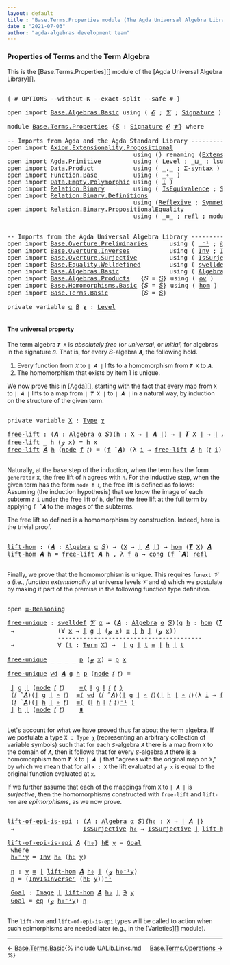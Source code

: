 ```yaml
---
layout: default
title : "Base.Terms.Properties module (The Agda Universal Algebra Library)"
date : "2021-07-03"
author: "agda-algebras development team"
---
```


### <a id="properties-of-terms-and-the-term-algebra">Properties of Terms and the Term Algebra</a>

This is the [Base.Terms.Properties][] module of the [Agda Universal Algebra Library][].


<pre class="Agda">

<a id="366" class="Symbol">{-#</a> <a id="370" class="Keyword">OPTIONS</a> <a id="378" class="Pragma">--without-K</a> <a id="390" class="Pragma">--exact-split</a> <a id="404" class="Pragma">--safe</a> <a id="411" class="Symbol">#-}</a>

<a id="416" class="Keyword">open</a> <a id="421" class="Keyword">import</a> <a id="428" href="Base.Algebras.Basic.html" class="Module">Base.Algebras.Basic</a> <a id="448" class="Keyword">using</a> <a id="454" class="Symbol">(</a> <a id="456" href="Base.Algebras.Basic.html#1160" class="Generalizable">𝓞</a> <a id="458" class="Symbol">;</a> <a id="460" href="Base.Algebras.Basic.html#1162" class="Generalizable">𝓥</a> <a id="462" class="Symbol">;</a> <a id="464" href="Base.Algebras.Basic.html#3888" class="Function">Signature</a> <a id="474" class="Symbol">)</a>

<a id="477" class="Keyword">module</a> <a id="484" href="Base.Terms.Properties.html" class="Module">Base.Terms.Properties</a> <a id="506" class="Symbol">{</a><a id="507" href="Base.Terms.Properties.html#507" class="Bound">𝑆</a> <a id="509" class="Symbol">:</a> <a id="511" href="Base.Algebras.Basic.html#3888" class="Function">Signature</a> <a id="521" href="Base.Algebras.Basic.html#1160" class="Generalizable">𝓞</a> <a id="523" href="Base.Algebras.Basic.html#1162" class="Generalizable">𝓥</a><a id="524" class="Symbol">}</a> <a id="526" class="Keyword">where</a>

<a id="533" class="Comment">-- Imports from Agda and the Agda Standard Library --------------------------------------</a>
<a id="623" class="Keyword">open</a> <a id="628" class="Keyword">import</a> <a id="635" href="Axiom.Extensionality.Propositional.html" class="Module">Axiom.Extensionality.Propositional</a>
                                   <a id="705" class="Keyword">using</a> <a id="711" class="Symbol">()</a> <a id="714" class="Keyword">renaming</a> <a id="723" class="Symbol">(</a><a id="724" href="Axiom.Extensionality.Propositional.html#741" class="Function">Extensionality</a> <a id="739" class="Symbol">to</a> <a id="742" class="Function">funext</a><a id="748" class="Symbol">)</a>
<a id="750" class="Keyword">open</a> <a id="755" class="Keyword">import</a> <a id="762" href="Agda.Primitive.html" class="Module">Agda.Primitive</a>         <a id="785" class="Keyword">using</a> <a id="791" class="Symbol">(</a> <a id="793" href="Agda.Primitive.html#597" class="Postulate">Level</a> <a id="799" class="Symbol">;</a> <a id="801" href="Agda.Primitive.html#810" class="Primitive Operator">_⊔_</a> <a id="805" class="Symbol">;</a> <a id="807" href="Agda.Primitive.html#780" class="Primitive">lsuc</a> <a id="812" class="Symbol">)</a> <a id="814" class="Keyword">renaming</a> <a id="823" class="Symbol">(</a> <a id="825" href="Agda.Primitive.html#326" class="Primitive">Set</a> <a id="829" class="Symbol">to</a> <a id="832" class="Primitive">Type</a> <a id="837" class="Symbol">)</a>
<a id="839" class="Keyword">open</a> <a id="844" class="Keyword">import</a> <a id="851" href="Data.Product.html" class="Module">Data.Product</a>           <a id="874" class="Keyword">using</a> <a id="880" class="Symbol">(</a> <a id="882" href="Agda.Builtin.Sigma.html#236" class="InductiveConstructor Operator">_,_</a> <a id="886" class="Symbol">;</a> <a id="888" href="Data.Product.html#916" class="Function">Σ-syntax</a> <a id="897" class="Symbol">)</a>
<a id="899" class="Keyword">open</a> <a id="904" class="Keyword">import</a> <a id="911" href="Function.Base.html" class="Module">Function.Base</a>          <a id="934" class="Keyword">using</a> <a id="940" class="Symbol">(</a> <a id="942" href="Function.Base.html#1031" class="Function Operator">_∘_</a> <a id="946" class="Symbol">)</a>
<a id="948" class="Keyword">open</a> <a id="953" class="Keyword">import</a> <a id="960" href="Data.Empty.Polymorphic.html" class="Module">Data.Empty.Polymorphic</a> <a id="983" class="Keyword">using</a> <a id="989" class="Symbol">(</a> <a id="991" href="Data.Empty.Polymorphic.html#331" class="Function">⊥</a> <a id="993" class="Symbol">)</a>
<a id="995" class="Keyword">open</a> <a id="1000" class="Keyword">import</a> <a id="1007" href="Relation.Binary.html" class="Module">Relation.Binary</a>        <a id="1030" class="Keyword">using</a> <a id="1036" class="Symbol">(</a> <a id="1038" href="Relation.Binary.Structures.html#1522" class="Record">IsEquivalence</a> <a id="1052" class="Symbol">;</a> <a id="1054" href="Relation.Binary.Bundles.html#1009" class="Record">Setoid</a> <a id="1061" class="Symbol">)</a>
<a id="1063" class="Keyword">open</a> <a id="1068" class="Keyword">import</a> <a id="1075" href="Relation.Binary.Definitions.html" class="Module">Relation.Binary.Definitions</a>
                                   <a id="1138" class="Keyword">using</a> <a id="1144" class="Symbol">(</a><a id="1145" href="Relation.Binary.Definitions.html#1339" class="Function">Reflexive</a> <a id="1155" class="Symbol">;</a> <a id="1157" href="Relation.Binary.Definitions.html#1498" class="Function">Symmetric</a> <a id="1167" class="Symbol">;</a> <a id="1169" href="Relation.Binary.Definitions.html#1978" class="Function">Transitive</a> <a id="1180" class="Symbol">)</a>
<a id="1182" class="Keyword">open</a> <a id="1187" class="Keyword">import</a> <a id="1194" href="Relation.Binary.PropositionalEquality.html" class="Module">Relation.Binary.PropositionalEquality</a>
                                   <a id="1267" class="Keyword">using</a> <a id="1273" class="Symbol">(</a> <a id="1275" href="Agda.Builtin.Equality.html#151" class="Datatype Operator">_≡_</a> <a id="1279" class="Symbol">;</a> <a id="1281" href="Agda.Builtin.Equality.html#208" class="InductiveConstructor">refl</a> <a id="1286" class="Symbol">;</a> <a id="1288" class="Keyword">module</a> <a id="1295" href="Relation.Binary.PropositionalEquality.Core.html#2708" class="Module">≡-Reasoning</a> <a id="1307" class="Symbol">;</a> <a id="1309" href="Relation.Binary.PropositionalEquality.Core.html#1130" class="Function">cong</a> <a id="1314" class="Symbol">)</a>


<a id="1318" class="Comment">-- Imports from the Agda Universal Algebra Library ----------------------------------------</a>
<a id="1410" class="Keyword">open</a> <a id="1415" class="Keyword">import</a> <a id="1422" href="Base.Overture.Preliminaries.html" class="Module">Base.Overture.Preliminaries</a>      <a id="1455" class="Keyword">using</a> <a id="1461" class="Symbol">(</a> <a id="1463" href="Base.Overture.Preliminaries.html#4990" class="Function Operator">_⁻¹</a> <a id="1467" class="Symbol">;</a> <a id="1469" href="Base.Overture.Preliminaries.html#5389" class="Function">𝑖𝑑</a> <a id="1472" class="Symbol">;</a> <a id="1474" href="Base.Overture.Preliminaries.html#4397" class="Function Operator">∣_∣</a> <a id="1478" class="Symbol">;</a> <a id="1480" href="Base.Overture.Preliminaries.html#4435" class="Function Operator">∥_∥</a><a id="1483" class="Symbol">)</a>
<a id="1485" class="Keyword">open</a> <a id="1490" class="Keyword">import</a> <a id="1497" href="Base.Overture.Inverses.html" class="Module">Base.Overture.Inverses</a>           <a id="1530" class="Keyword">using</a> <a id="1536" class="Symbol">(</a> <a id="1538" href="Base.Overture.Inverses.html#2210" class="Function">Inv</a> <a id="1542" class="Symbol">;</a> <a id="1544" href="Base.Overture.Inverses.html#2457" class="Function">InvIsInverseʳ</a> <a id="1558" class="Symbol">;</a> <a id="1560" href="Base.Overture.Inverses.html#1097" class="Datatype Operator">Image_∋_</a><a id="1568" class="Symbol">;</a> <a id="1570" href="Base.Overture.Inverses.html#1145" class="InductiveConstructor">eq</a> <a id="1573" class="Symbol">)</a>
<a id="1575" class="Keyword">open</a> <a id="1580" class="Keyword">import</a> <a id="1587" href="Base.Overture.Surjective.html" class="Module">Base.Overture.Surjective</a>         <a id="1620" class="Keyword">using</a> <a id="1626" class="Symbol">(</a> <a id="1628" href="Base.Overture.Surjective.html#1692" class="Function">IsSurjective</a> <a id="1641" class="Symbol">)</a>
<a id="1643" class="Keyword">open</a> <a id="1648" class="Keyword">import</a> <a id="1655" href="Base.Equality.Welldefined.html" class="Module">Base.Equality.Welldefined</a>        <a id="1688" class="Keyword">using</a> <a id="1694" class="Symbol">(</a> <a id="1696" href="Base.Equality.Welldefined.html#2671" class="Function">swelldef</a> <a id="1705" class="Symbol">)</a>
<a id="1707" class="Keyword">open</a> <a id="1712" class="Keyword">import</a> <a id="1719" href="Base.Algebras.Basic.html" class="Module">Base.Algebras.Basic</a>              <a id="1752" class="Keyword">using</a> <a id="1758" class="Symbol">(</a> <a id="1760" href="Base.Algebras.Basic.html#6252" class="Function">Algebra</a> <a id="1768" class="Symbol">;</a> <a id="1770" href="Base.Algebras.Basic.html#9427" class="Function Operator">_̂_</a> <a id="1774" class="Symbol">)</a>
<a id="1776" class="Keyword">open</a> <a id="1781" class="Keyword">import</a> <a id="1788" href="Base.Algebras.Products.html" class="Module">Base.Algebras.Products</a>   <a id="1813" class="Symbol">{</a><a id="1814" class="Argument">𝑆</a> <a id="1816" class="Symbol">=</a> <a id="1818" href="Base.Terms.Properties.html#507" class="Bound">𝑆</a><a id="1819" class="Symbol">}</a> <a id="1821" class="Keyword">using</a> <a id="1827" class="Symbol">(</a> <a id="1829" href="Base.Algebras.Products.html#3165" class="Function">ov</a> <a id="1832" class="Symbol">)</a>
<a id="1834" class="Keyword">open</a> <a id="1839" class="Keyword">import</a> <a id="1846" href="Base.Homomorphisms.Basic.html" class="Module">Base.Homomorphisms.Basic</a> <a id="1871" class="Symbol">{</a><a id="1872" class="Argument">𝑆</a> <a id="1874" class="Symbol">=</a> <a id="1876" href="Base.Terms.Properties.html#507" class="Bound">𝑆</a><a id="1877" class="Symbol">}</a> <a id="1879" class="Keyword">using</a> <a id="1885" class="Symbol">(</a> <a id="1887" href="Base.Homomorphisms.Basic.html#2682" class="Function">hom</a> <a id="1891" class="Symbol">)</a>
<a id="1893" class="Keyword">open</a> <a id="1898" class="Keyword">import</a> <a id="1905" href="Base.Terms.Basic.html" class="Module">Base.Terms.Basic</a>         <a id="1930" class="Symbol">{</a><a id="1931" class="Argument">𝑆</a> <a id="1933" class="Symbol">=</a> <a id="1935" href="Base.Terms.Properties.html#507" class="Bound">𝑆</a><a id="1936" class="Symbol">}</a>

<a id="1939" class="Keyword">private</a> <a id="1947" class="Keyword">variable</a> <a id="1956" href="Base.Terms.Properties.html#1956" class="Generalizable">α</a> <a id="1958" href="Base.Terms.Properties.html#1958" class="Generalizable">β</a> <a id="1960" href="Base.Terms.Properties.html#1960" class="Generalizable">χ</a> <a id="1962" class="Symbol">:</a> <a id="1964" href="Agda.Primitive.html#597" class="Postulate">Level</a>

</pre>


#### <a id="the-universal-property">The universal property</a>

The term algebra `𝑻 X` is *absolutely free* (or *universal*, or *initial*) for algebras in the signature `𝑆`. That is, for every 𝑆-algebra `𝑨`, the following hold.

1. Every function from `𝑋` to `∣ 𝑨 ∣` lifts to a homomorphism from `𝑻 X` to `𝑨`.
2. The homomorphism that exists by item 1 is unique.

We now prove this in [Agda][], starting with the fact that every map from `X` to `∣ 𝑨 ∣` lifts to a map from `∣ 𝑻 X ∣` to `∣ 𝑨 ∣` in a natural way, by induction on the structure of the given term.

<pre class="Agda">

<a id="2560" class="Keyword">private</a> <a id="2568" class="Keyword">variable</a> <a id="2577" href="Base.Terms.Properties.html#2577" class="Generalizable">X</a> <a id="2579" class="Symbol">:</a> <a id="2581" href="Base.Terms.Properties.html#832" class="Primitive">Type</a> <a id="2586" href="Base.Terms.Properties.html#1960" class="Generalizable">χ</a>

<a id="free-lift"></a><a id="2589" href="Base.Terms.Properties.html#2589" class="Function">free-lift</a> <a id="2599" class="Symbol">:</a> <a id="2601" class="Symbol">(</a><a id="2602" href="Base.Terms.Properties.html#2602" class="Bound">𝑨</a> <a id="2604" class="Symbol">:</a> <a id="2606" href="Base.Algebras.Basic.html#6252" class="Function">Algebra</a> <a id="2614" href="Base.Terms.Properties.html#1956" class="Generalizable">α</a> <a id="2616" href="Base.Terms.Properties.html#507" class="Bound">𝑆</a><a id="2617" class="Symbol">)(</a><a id="2619" href="Base.Terms.Properties.html#2619" class="Bound">h</a> <a id="2621" class="Symbol">:</a> <a id="2623" href="Base.Terms.Properties.html#2577" class="Generalizable">X</a> <a id="2625" class="Symbol">→</a> <a id="2627" href="Base.Overture.Preliminaries.html#4397" class="Function Operator">∣</a> <a id="2629" href="Base.Terms.Properties.html#2602" class="Bound">𝑨</a> <a id="2631" href="Base.Overture.Preliminaries.html#4397" class="Function Operator">∣</a><a id="2632" class="Symbol">)</a> <a id="2634" class="Symbol">→</a> <a id="2636" href="Base.Overture.Preliminaries.html#4397" class="Function Operator">∣</a> <a id="2638" href="Base.Terms.Basic.html#3304" class="Function">𝑻</a> <a id="2640" href="Base.Terms.Properties.html#2577" class="Generalizable">X</a> <a id="2642" href="Base.Overture.Preliminaries.html#4397" class="Function Operator">∣</a> <a id="2644" class="Symbol">→</a> <a id="2646" href="Base.Overture.Preliminaries.html#4397" class="Function Operator">∣</a> <a id="2648" href="Base.Terms.Properties.html#2602" class="Bound">𝑨</a> <a id="2650" href="Base.Overture.Preliminaries.html#4397" class="Function Operator">∣</a>
<a id="2652" href="Base.Terms.Properties.html#2589" class="Function">free-lift</a> <a id="2662" class="Symbol">_</a> <a id="2664" href="Base.Terms.Properties.html#2664" class="Bound">h</a> <a id="2666" class="Symbol">(</a><a id="2667" href="Base.Terms.Basic.html#2062" class="InductiveConstructor">ℊ</a> <a id="2669" href="Base.Terms.Properties.html#2669" class="Bound">x</a><a id="2670" class="Symbol">)</a> <a id="2672" class="Symbol">=</a> <a id="2674" href="Base.Terms.Properties.html#2664" class="Bound">h</a> <a id="2676" href="Base.Terms.Properties.html#2669" class="Bound">x</a>
<a id="2678" href="Base.Terms.Properties.html#2589" class="Function">free-lift</a> <a id="2688" href="Base.Terms.Properties.html#2688" class="Bound">𝑨</a> <a id="2690" href="Base.Terms.Properties.html#2690" class="Bound">h</a> <a id="2692" class="Symbol">(</a><a id="2693" href="Base.Terms.Basic.html#2104" class="InductiveConstructor">node</a> <a id="2698" href="Base.Terms.Properties.html#2698" class="Bound">f</a> <a id="2700" href="Base.Terms.Properties.html#2700" class="Bound">𝑡</a><a id="2701" class="Symbol">)</a> <a id="2703" class="Symbol">=</a> <a id="2705" class="Symbol">(</a><a id="2706" href="Base.Terms.Properties.html#2698" class="Bound">f</a> <a id="2708" href="Base.Algebras.Basic.html#9427" class="Function Operator">̂</a> <a id="2710" href="Base.Terms.Properties.html#2688" class="Bound">𝑨</a><a id="2711" class="Symbol">)</a> <a id="2713" class="Symbol">(λ</a> <a id="2716" href="Base.Terms.Properties.html#2716" class="Bound">i</a> <a id="2718" class="Symbol">→</a> <a id="2720" href="Base.Terms.Properties.html#2589" class="Function">free-lift</a> <a id="2730" href="Base.Terms.Properties.html#2688" class="Bound">𝑨</a> <a id="2732" href="Base.Terms.Properties.html#2690" class="Bound">h</a> <a id="2734" class="Symbol">(</a><a id="2735" href="Base.Terms.Properties.html#2700" class="Bound">𝑡</a> <a id="2737" href="Base.Terms.Properties.html#2716" class="Bound">i</a><a id="2738" class="Symbol">))</a>

</pre>

Naturally, at the base step of the induction, when the term has the form `generator`
x, the free lift of `h` agrees with `h`.  For the inductive step, when the
given term has the form `node f 𝑡`, the free lift is defined as
follows: Assuming (the induction hypothesis) that we know the image of each
subterm `𝑡 i` under the free lift of `h`, define the free lift at the
full term by applying `f ̂ 𝑨` to the images of the subterms.

The free lift so defined is a homomorphism by construction. Indeed, here is the trivial proof.

<pre class="Agda">

<a id="lift-hom"></a><a id="3296" href="Base.Terms.Properties.html#3296" class="Function">lift-hom</a> <a id="3305" class="Symbol">:</a> <a id="3307" class="Symbol">(</a><a id="3308" href="Base.Terms.Properties.html#3308" class="Bound">𝑨</a> <a id="3310" class="Symbol">:</a> <a id="3312" href="Base.Algebras.Basic.html#6252" class="Function">Algebra</a> <a id="3320" href="Base.Terms.Properties.html#1956" class="Generalizable">α</a> <a id="3322" href="Base.Terms.Properties.html#507" class="Bound">𝑆</a><a id="3323" class="Symbol">)</a> <a id="3325" class="Symbol">→</a> <a id="3327" class="Symbol">(</a><a id="3328" href="Base.Terms.Properties.html#2577" class="Generalizable">X</a> <a id="3330" class="Symbol">→</a> <a id="3332" href="Base.Overture.Preliminaries.html#4397" class="Function Operator">∣</a> <a id="3334" href="Base.Terms.Properties.html#3308" class="Bound">𝑨</a> <a id="3336" href="Base.Overture.Preliminaries.html#4397" class="Function Operator">∣</a><a id="3337" class="Symbol">)</a> <a id="3339" class="Symbol">→</a> <a id="3341" href="Base.Homomorphisms.Basic.html#2682" class="Function">hom</a> <a id="3345" class="Symbol">(</a><a id="3346" href="Base.Terms.Basic.html#3304" class="Function">𝑻</a> <a id="3348" href="Base.Terms.Properties.html#2577" class="Generalizable">X</a><a id="3349" class="Symbol">)</a> <a id="3351" href="Base.Terms.Properties.html#3308" class="Bound">𝑨</a>
<a id="3353" href="Base.Terms.Properties.html#3296" class="Function">lift-hom</a> <a id="3362" href="Base.Terms.Properties.html#3362" class="Bound">𝑨</a> <a id="3364" href="Base.Terms.Properties.html#3364" class="Bound">h</a> <a id="3366" class="Symbol">=</a> <a id="3368" href="Base.Terms.Properties.html#2589" class="Function">free-lift</a> <a id="3378" href="Base.Terms.Properties.html#3362" class="Bound">𝑨</a> <a id="3380" href="Base.Terms.Properties.html#3364" class="Bound">h</a> <a id="3382" href="Agda.Builtin.Sigma.html#236" class="InductiveConstructor Operator">,</a> <a id="3384" class="Symbol">λ</a> <a id="3386" href="Base.Terms.Properties.html#3386" class="Bound">f</a> <a id="3388" href="Base.Terms.Properties.html#3388" class="Bound">a</a> <a id="3390" class="Symbol">→</a> <a id="3392" href="Relation.Binary.PropositionalEquality.Core.html#1130" class="Function">cong</a> <a id="3397" class="Symbol">(</a><a id="3398" href="Base.Terms.Properties.html#3386" class="Bound">f</a> <a id="3400" href="Base.Algebras.Basic.html#9427" class="Function Operator">̂</a> <a id="3402" href="Base.Terms.Properties.html#3362" class="Bound">𝑨</a><a id="3403" class="Symbol">)</a> <a id="3405" href="Agda.Builtin.Equality.html#208" class="InductiveConstructor">refl</a>

</pre>

Finally, we prove that the homomorphism is unique.  This requires `funext 𝓥 α` (i.e., *function extensionality* at universe levels `𝓥` and `α`) which we postulate by making it part of the premise in the following function type definition.

<pre class="Agda">

<a id="3677" class="Keyword">open</a> <a id="3682" href="Relation.Binary.PropositionalEquality.Core.html#2708" class="Module">≡-Reasoning</a>

<a id="free-unique"></a><a id="3695" href="Base.Terms.Properties.html#3695" class="Function">free-unique</a> <a id="3707" class="Symbol">:</a> <a id="3709" href="Base.Equality.Welldefined.html#2671" class="Function">swelldef</a> <a id="3718" href="Base.Terms.Properties.html#523" class="Bound">𝓥</a> <a id="3720" href="Base.Terms.Properties.html#1956" class="Generalizable">α</a> <a id="3722" class="Symbol">→</a> <a id="3724" class="Symbol">(</a><a id="3725" href="Base.Terms.Properties.html#3725" class="Bound">𝑨</a> <a id="3727" class="Symbol">:</a> <a id="3729" href="Base.Algebras.Basic.html#6252" class="Function">Algebra</a> <a id="3737" href="Base.Terms.Properties.html#1956" class="Generalizable">α</a> <a id="3739" href="Base.Terms.Properties.html#507" class="Bound">𝑆</a><a id="3740" class="Symbol">)(</a><a id="3742" href="Base.Terms.Properties.html#3742" class="Bound">g</a> <a id="3744" href="Base.Terms.Properties.html#3744" class="Bound">h</a> <a id="3746" class="Symbol">:</a> <a id="3748" href="Base.Homomorphisms.Basic.html#2682" class="Function">hom</a> <a id="3752" class="Symbol">(</a><a id="3753" href="Base.Terms.Basic.html#3304" class="Function">𝑻</a> <a id="3755" href="Base.Terms.Properties.html#2577" class="Generalizable">X</a><a id="3756" class="Symbol">)</a> <a id="3758" href="Base.Terms.Properties.html#3725" class="Bound">𝑨</a><a id="3759" class="Symbol">)</a>
 <a id="3762" class="Symbol">→</a>            <a id="3775" class="Symbol">(∀</a> <a id="3778" href="Base.Terms.Properties.html#3778" class="Bound">x</a> <a id="3780" class="Symbol">→</a> <a id="3782" href="Base.Overture.Preliminaries.html#4397" class="Function Operator">∣</a> <a id="3784" href="Base.Terms.Properties.html#3742" class="Bound">g</a> <a id="3786" href="Base.Overture.Preliminaries.html#4397" class="Function Operator">∣</a> <a id="3788" class="Symbol">(</a><a id="3789" href="Base.Terms.Basic.html#2062" class="InductiveConstructor">ℊ</a> <a id="3791" href="Base.Terms.Properties.html#3778" class="Bound">x</a><a id="3792" class="Symbol">)</a> <a id="3794" href="Agda.Builtin.Equality.html#151" class="Datatype Operator">≡</a> <a id="3796" href="Base.Overture.Preliminaries.html#4397" class="Function Operator">∣</a> <a id="3798" href="Base.Terms.Properties.html#3744" class="Bound">h</a> <a id="3800" href="Base.Overture.Preliminaries.html#4397" class="Function Operator">∣</a> <a id="3802" class="Symbol">(</a><a id="3803" href="Base.Terms.Basic.html#2062" class="InductiveConstructor">ℊ</a> <a id="3805" href="Base.Terms.Properties.html#3778" class="Bound">x</a><a id="3806" class="Symbol">))</a>
              <a id="3823" class="Comment">----------------------------------------</a>
 <a id="3865" class="Symbol">→</a>            <a id="3878" class="Symbol">∀</a> <a id="3880" class="Symbol">(</a><a id="3881" href="Base.Terms.Properties.html#3881" class="Bound">t</a> <a id="3883" class="Symbol">:</a> <a id="3885" href="Base.Terms.Basic.html#2021" class="Datatype">Term</a> <a id="3890" href="Base.Terms.Properties.html#2577" class="Generalizable">X</a><a id="3891" class="Symbol">)</a> <a id="3893" class="Symbol">→</a>  <a id="3896" href="Base.Overture.Preliminaries.html#4397" class="Function Operator">∣</a> <a id="3898" href="Base.Terms.Properties.html#3742" class="Bound">g</a> <a id="3900" href="Base.Overture.Preliminaries.html#4397" class="Function Operator">∣</a> <a id="3902" href="Base.Terms.Properties.html#3881" class="Bound">t</a> <a id="3904" href="Agda.Builtin.Equality.html#151" class="Datatype Operator">≡</a> <a id="3906" href="Base.Overture.Preliminaries.html#4397" class="Function Operator">∣</a> <a id="3908" href="Base.Terms.Properties.html#3744" class="Bound">h</a> <a id="3910" href="Base.Overture.Preliminaries.html#4397" class="Function Operator">∣</a> <a id="3912" href="Base.Terms.Properties.html#3881" class="Bound">t</a>

<a id="3915" href="Base.Terms.Properties.html#3695" class="Function">free-unique</a> <a id="3927" class="Symbol">_</a> <a id="3929" class="Symbol">_</a> <a id="3931" class="Symbol">_</a> <a id="3933" class="Symbol">_</a> <a id="3935" href="Base.Terms.Properties.html#3935" class="Bound">p</a> <a id="3937" class="Symbol">(</a><a id="3938" href="Base.Terms.Basic.html#2062" class="InductiveConstructor">ℊ</a> <a id="3940" href="Base.Terms.Properties.html#3940" class="Bound">x</a><a id="3941" class="Symbol">)</a> <a id="3943" class="Symbol">=</a> <a id="3945" href="Base.Terms.Properties.html#3935" class="Bound">p</a> <a id="3947" href="Base.Terms.Properties.html#3940" class="Bound">x</a>

<a id="3950" href="Base.Terms.Properties.html#3695" class="Function">free-unique</a> <a id="3962" href="Base.Terms.Properties.html#3962" class="Bound">wd</a> <a id="3965" href="Base.Terms.Properties.html#3965" class="Bound">𝑨</a> <a id="3967" href="Base.Terms.Properties.html#3967" class="Bound">g</a> <a id="3969" href="Base.Terms.Properties.html#3969" class="Bound">h</a> <a id="3971" href="Base.Terms.Properties.html#3971" class="Bound">p</a> <a id="3973" class="Symbol">(</a><a id="3974" href="Base.Terms.Basic.html#2104" class="InductiveConstructor">node</a> <a id="3979" href="Base.Terms.Properties.html#3979" class="Bound">𝑓</a> <a id="3981" href="Base.Terms.Properties.html#3981" class="Bound">𝑡</a><a id="3982" class="Symbol">)</a> <a id="3984" class="Symbol">=</a>

 <a id="3988" href="Base.Overture.Preliminaries.html#4397" class="Function Operator">∣</a> <a id="3990" href="Base.Terms.Properties.html#3967" class="Bound">g</a> <a id="3992" href="Base.Overture.Preliminaries.html#4397" class="Function Operator">∣</a> <a id="3994" class="Symbol">(</a><a id="3995" href="Base.Terms.Basic.html#2104" class="InductiveConstructor">node</a> <a id="4000" href="Base.Terms.Properties.html#3979" class="Bound">𝑓</a> <a id="4002" href="Base.Terms.Properties.html#3981" class="Bound">𝑡</a><a id="4003" class="Symbol">)</a>    <a id="4008" href="Relation.Binary.PropositionalEquality.Core.html#2923" class="Function">≡⟨</a> <a id="4011" href="Base.Overture.Preliminaries.html#4435" class="Function Operator">∥</a> <a id="4013" href="Base.Terms.Properties.html#3967" class="Bound">g</a> <a id="4015" href="Base.Overture.Preliminaries.html#4435" class="Function Operator">∥</a> <a id="4017" href="Base.Terms.Properties.html#3979" class="Bound">𝑓</a> <a id="4019" href="Base.Terms.Properties.html#3981" class="Bound">𝑡</a> <a id="4021" href="Relation.Binary.PropositionalEquality.Core.html#2923" class="Function">⟩</a>
 <a id="4024" class="Symbol">(</a><a id="4025" href="Base.Terms.Properties.html#3979" class="Bound">𝑓</a> <a id="4027" href="Base.Algebras.Basic.html#9427" class="Function Operator">̂</a> <a id="4029" href="Base.Terms.Properties.html#3965" class="Bound">𝑨</a><a id="4030" class="Symbol">)(</a><a id="4032" href="Base.Overture.Preliminaries.html#4397" class="Function Operator">∣</a> <a id="4034" href="Base.Terms.Properties.html#3967" class="Bound">g</a> <a id="4036" href="Base.Overture.Preliminaries.html#4397" class="Function Operator">∣</a> <a id="4038" href="Function.Base.html#1031" class="Function Operator">∘</a> <a id="4040" href="Base.Terms.Properties.html#3981" class="Bound">𝑡</a><a id="4041" class="Symbol">)</a>  <a id="4044" href="Relation.Binary.PropositionalEquality.Core.html#2923" class="Function">≡⟨</a> <a id="4047" href="Base.Terms.Properties.html#3962" class="Bound">wd</a> <a id="4050" class="Symbol">(</a><a id="4051" href="Base.Terms.Properties.html#3979" class="Bound">𝑓</a> <a id="4053" href="Base.Algebras.Basic.html#9427" class="Function Operator">̂</a> <a id="4055" href="Base.Terms.Properties.html#3965" class="Bound">𝑨</a><a id="4056" class="Symbol">)(</a><a id="4058" href="Base.Overture.Preliminaries.html#4397" class="Function Operator">∣</a> <a id="4060" href="Base.Terms.Properties.html#3967" class="Bound">g</a> <a id="4062" href="Base.Overture.Preliminaries.html#4397" class="Function Operator">∣</a> <a id="4064" href="Function.Base.html#1031" class="Function Operator">∘</a> <a id="4066" href="Base.Terms.Properties.html#3981" class="Bound">𝑡</a><a id="4067" class="Symbol">)(</a><a id="4069" href="Base.Overture.Preliminaries.html#4397" class="Function Operator">∣</a> <a id="4071" href="Base.Terms.Properties.html#3969" class="Bound">h</a> <a id="4073" href="Base.Overture.Preliminaries.html#4397" class="Function Operator">∣</a> <a id="4075" href="Function.Base.html#1031" class="Function Operator">∘</a> <a id="4077" href="Base.Terms.Properties.html#3981" class="Bound">𝑡</a><a id="4078" class="Symbol">)(λ</a> <a id="4082" href="Base.Terms.Properties.html#4082" class="Bound">i</a> <a id="4084" class="Symbol">→</a> <a id="4086" href="Base.Terms.Properties.html#3695" class="Function">free-unique</a> <a id="4098" href="Base.Terms.Properties.html#3962" class="Bound">wd</a> <a id="4101" href="Base.Terms.Properties.html#3965" class="Bound">𝑨</a> <a id="4103" href="Base.Terms.Properties.html#3967" class="Bound">g</a> <a id="4105" href="Base.Terms.Properties.html#3969" class="Bound">h</a> <a id="4107" href="Base.Terms.Properties.html#3971" class="Bound">p</a> <a id="4109" class="Symbol">(</a><a id="4110" href="Base.Terms.Properties.html#3981" class="Bound">𝑡</a> <a id="4112" href="Base.Terms.Properties.html#4082" class="Bound">i</a><a id="4113" class="Symbol">))</a> <a id="4116" href="Relation.Binary.PropositionalEquality.Core.html#2923" class="Function">⟩</a>
 <a id="4119" class="Symbol">(</a><a id="4120" href="Base.Terms.Properties.html#3979" class="Bound">𝑓</a> <a id="4122" href="Base.Algebras.Basic.html#9427" class="Function Operator">̂</a> <a id="4124" href="Base.Terms.Properties.html#3965" class="Bound">𝑨</a><a id="4125" class="Symbol">)(</a><a id="4127" href="Base.Overture.Preliminaries.html#4397" class="Function Operator">∣</a> <a id="4129" href="Base.Terms.Properties.html#3969" class="Bound">h</a> <a id="4131" href="Base.Overture.Preliminaries.html#4397" class="Function Operator">∣</a> <a id="4133" href="Function.Base.html#1031" class="Function Operator">∘</a> <a id="4135" href="Base.Terms.Properties.html#3981" class="Bound">𝑡</a><a id="4136" class="Symbol">)</a>  <a id="4139" href="Relation.Binary.PropositionalEquality.Core.html#2923" class="Function">≡⟨</a> <a id="4142" class="Symbol">(</a><a id="4143" href="Base.Overture.Preliminaries.html#4435" class="Function Operator">∥</a> <a id="4145" href="Base.Terms.Properties.html#3969" class="Bound">h</a> <a id="4147" href="Base.Overture.Preliminaries.html#4435" class="Function Operator">∥</a> <a id="4149" href="Base.Terms.Properties.html#3979" class="Bound">𝑓</a> <a id="4151" href="Base.Terms.Properties.html#3981" class="Bound">𝑡</a><a id="4152" class="Symbol">)</a><a id="4153" href="Base.Overture.Preliminaries.html#4990" class="Function Operator">⁻¹</a> <a id="4156" href="Relation.Binary.PropositionalEquality.Core.html#2923" class="Function">⟩</a>
 <a id="4159" href="Base.Overture.Preliminaries.html#4397" class="Function Operator">∣</a> <a id="4161" href="Base.Terms.Properties.html#3969" class="Bound">h</a> <a id="4163" href="Base.Overture.Preliminaries.html#4397" class="Function Operator">∣</a> <a id="4165" class="Symbol">(</a><a id="4166" href="Base.Terms.Basic.html#2104" class="InductiveConstructor">node</a> <a id="4171" href="Base.Terms.Properties.html#3979" class="Bound">𝑓</a> <a id="4173" href="Base.Terms.Properties.html#3981" class="Bound">𝑡</a><a id="4174" class="Symbol">)</a>    <a id="4179" href="Relation.Binary.PropositionalEquality.Core.html#3105" class="Function Operator">∎</a>

</pre>

Let's account for what we have proved thus far about the term algebra.  If we postulate a type `X : Type χ` (representing an arbitrary collection of variable symbols) such that for each `𝑆`-algebra `𝑨` there is a map from `X` to the domain of `𝑨`, then it follows that for every `𝑆`-algebra `𝑨` there is a homomorphism from `𝑻 X` to `∣ 𝑨 ∣` that "agrees with the original map on `X`," by which we mean that for all `x : X` the lift evaluated at `ℊ x` is equal to the original function evaluated at `x`.

If we further assume that each of the mappings from `X` to `∣ 𝑨 ∣` is *surjective*, then the homomorphisms constructed with `free-lift` and `lift-hom` are *epimorphisms*, as we now prove.

<pre class="Agda">

<a id="lift-of-epi-is-epi"></a><a id="4901" href="Base.Terms.Properties.html#4901" class="Function">lift-of-epi-is-epi</a> <a id="4920" class="Symbol">:</a> <a id="4922" class="Symbol">(</a><a id="4923" href="Base.Terms.Properties.html#4923" class="Bound">𝑨</a> <a id="4925" class="Symbol">:</a> <a id="4927" href="Base.Algebras.Basic.html#6252" class="Function">Algebra</a> <a id="4935" href="Base.Terms.Properties.html#1956" class="Generalizable">α</a> <a id="4937" href="Base.Terms.Properties.html#507" class="Bound">𝑆</a><a id="4938" class="Symbol">){</a><a id="4940" href="Base.Terms.Properties.html#4940" class="Bound">h₀</a> <a id="4943" class="Symbol">:</a> <a id="4945" href="Base.Terms.Properties.html#2577" class="Generalizable">X</a> <a id="4947" class="Symbol">→</a> <a id="4949" href="Base.Overture.Preliminaries.html#4397" class="Function Operator">∣</a> <a id="4951" href="Base.Terms.Properties.html#4923" class="Bound">𝑨</a> <a id="4953" href="Base.Overture.Preliminaries.html#4397" class="Function Operator">∣</a><a id="4954" class="Symbol">}</a>
 <a id="4957" class="Symbol">→</a>                   <a id="4977" href="Base.Overture.Surjective.html#1692" class="Function">IsSurjective</a> <a id="4990" href="Base.Terms.Properties.html#4940" class="Bound">h₀</a> <a id="4993" class="Symbol">→</a> <a id="4995" href="Base.Overture.Surjective.html#1692" class="Function">IsSurjective</a> <a id="5008" href="Base.Overture.Preliminaries.html#4397" class="Function Operator">∣</a> <a id="5010" href="Base.Terms.Properties.html#3296" class="Function">lift-hom</a> <a id="5019" href="Base.Terms.Properties.html#4923" class="Bound">𝑨</a> <a id="5021" href="Base.Terms.Properties.html#4940" class="Bound">h₀</a> <a id="5024" href="Base.Overture.Preliminaries.html#4397" class="Function Operator">∣</a>

<a id="5027" href="Base.Terms.Properties.html#4901" class="Function">lift-of-epi-is-epi</a> <a id="5046" href="Base.Terms.Properties.html#5046" class="Bound">𝑨</a> <a id="5048" class="Symbol">{</a><a id="5049" href="Base.Terms.Properties.html#5049" class="Bound">h₀</a><a id="5051" class="Symbol">}</a> <a id="5053" href="Base.Terms.Properties.html#5053" class="Bound">hE</a> <a id="5056" href="Base.Terms.Properties.html#5056" class="Bound">y</a> <a id="5058" class="Symbol">=</a> <a id="5060" href="Base.Terms.Properties.html#5165" class="Function">Goal</a>
 <a id="5066" class="Keyword">where</a>
 <a id="5073" href="Base.Terms.Properties.html#5073" class="Function">h₀⁻¹y</a> <a id="5079" class="Symbol">=</a> <a id="5081" href="Base.Overture.Inverses.html#2210" class="Function">Inv</a> <a id="5085" href="Base.Terms.Properties.html#5049" class="Bound">h₀</a> <a id="5088" class="Symbol">(</a><a id="5089" href="Base.Terms.Properties.html#5053" class="Bound">hE</a> <a id="5092" href="Base.Terms.Properties.html#5056" class="Bound">y</a><a id="5093" class="Symbol">)</a>

 <a id="5097" href="Base.Terms.Properties.html#5097" class="Function">η</a> <a id="5099" class="Symbol">:</a> <a id="5101" href="Base.Terms.Properties.html#5056" class="Bound">y</a> <a id="5103" href="Agda.Builtin.Equality.html#151" class="Datatype Operator">≡</a> <a id="5105" href="Base.Overture.Preliminaries.html#4397" class="Function Operator">∣</a> <a id="5107" href="Base.Terms.Properties.html#3296" class="Function">lift-hom</a> <a id="5116" href="Base.Terms.Properties.html#5046" class="Bound">𝑨</a> <a id="5118" href="Base.Terms.Properties.html#5049" class="Bound">h₀</a> <a id="5121" href="Base.Overture.Preliminaries.html#4397" class="Function Operator">∣</a> <a id="5123" class="Symbol">(</a><a id="5124" href="Base.Terms.Basic.html#2062" class="InductiveConstructor">ℊ</a> <a id="5126" href="Base.Terms.Properties.html#5073" class="Function">h₀⁻¹y</a><a id="5131" class="Symbol">)</a>
 <a id="5134" href="Base.Terms.Properties.html#5097" class="Function">η</a> <a id="5136" class="Symbol">=</a> <a id="5138" class="Symbol">(</a><a id="5139" href="Base.Overture.Inverses.html#2457" class="Function">InvIsInverseʳ</a> <a id="5153" class="Symbol">(</a><a id="5154" href="Base.Terms.Properties.html#5053" class="Bound">hE</a> <a id="5157" href="Base.Terms.Properties.html#5056" class="Bound">y</a><a id="5158" class="Symbol">))</a><a id="5160" href="Base.Overture.Preliminaries.html#4990" class="Function Operator">⁻¹</a>

 <a id="5165" href="Base.Terms.Properties.html#5165" class="Function">Goal</a> <a id="5170" class="Symbol">:</a> <a id="5172" href="Base.Overture.Inverses.html#1097" class="Datatype Operator">Image</a> <a id="5178" href="Base.Overture.Preliminaries.html#4397" class="Function Operator">∣</a> <a id="5180" href="Base.Terms.Properties.html#3296" class="Function">lift-hom</a> <a id="5189" href="Base.Terms.Properties.html#5046" class="Bound">𝑨</a> <a id="5191" href="Base.Terms.Properties.html#5049" class="Bound">h₀</a> <a id="5194" href="Base.Overture.Preliminaries.html#4397" class="Function Operator">∣</a> <a id="5196" href="Base.Overture.Inverses.html#1097" class="Datatype Operator">∋</a> <a id="5198" href="Base.Terms.Properties.html#5056" class="Bound">y</a>
 <a id="5201" href="Base.Terms.Properties.html#5165" class="Function">Goal</a> <a id="5206" class="Symbol">=</a> <a id="5208" href="Base.Overture.Inverses.html#1145" class="InductiveConstructor">eq</a> <a id="5211" class="Symbol">(</a><a id="5212" href="Base.Terms.Basic.html#2062" class="InductiveConstructor">ℊ</a> <a id="5214" href="Base.Terms.Properties.html#5073" class="Function">h₀⁻¹y</a><a id="5219" class="Symbol">)</a> <a id="5221" href="Base.Terms.Properties.html#5097" class="Function">η</a>

</pre>

The `lift-hom` and `lift-of-epi-is-epi` types will be called to action when such epimorphisms are needed later (e.g., in the [Varieties][] module).

------------------------------

<span style="float:left;">[← Base.Terms.Basic](Base.Terms.Basic.html)</span>
<span style="float:right;">[Base.Terms.Operations →](Base.Terms.Operations.html)</span>

{% include UALib.Links.md %}
